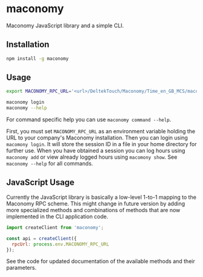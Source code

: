 # maconomy

Maconomy JavaScript library and a simple CLI.

## Installation
```bash
npm install -g maconomy
```

## Usage
```bash
export MACONOMY_RPC_URL='<url>/DeltekTouch/Maconomy/Time_en_GB_MCS/maconomyshared/backend/RemoteCall.php'

maconomy login
maconomy --help
```

For command specific help you can use `maconomy command --help`.

First, you must set `MACONOMY_RPC_URL` as an environment variable holding the URL to your company's Maconomy installation. Then you can login using `macomony login`. It will store the session ID in a file in your home directory for further use. When you have obtained a session you can log hours using `maconomy add` or view already logged hours using `macomony show`. See `maconomy --help` for all commands.

## JavaScript Usage
Currently the JavaScript library is basically a low-level 1-to-1 mapping to the Maconomy RPC scheme. This might change in future version by adding more specialized methods and combinations of methods that are now implemented in the CLI application code.

```js
import createClient from 'maconomy';

const api = createClient({
  rpcUrl: process.env.MACONOMY_RPC_URL
});
```

See the code for updated documentation of the available methods and their parameters.
